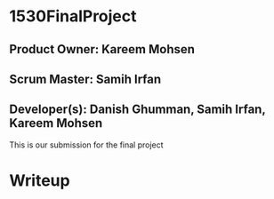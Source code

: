 # 1530FinalProject
## Product Owner: Kareem Mohsen
## Scrum Master: Samih Irfan 
## Developer(s): Danish Ghumman, Samih Irfan, Kareem Mohsen

This is our submission for the final project

# Writeup



